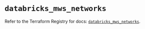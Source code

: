 # `databricks_mws_networks`

Refer to the Terraform Registry for docs: [`databricks_mws_networks`](https://registry.terraform.io/providers/databricks/databricks/1.85.0/docs/resources/mws_networks).
